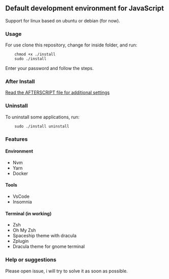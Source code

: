 ## Default development environment for JavaScript

Support for linux based on ubuntu or debian (for now).

### Usage

For use clone this repository, change for inside folder, and run:

```
    chmod +x ./install
    sudo ./install
```

Enter your password and follow the steps.

### After Install

[Read the AFTERSCRIPT file for additional settings](../master/AFTERSCRIPT.md)

### Uninstall

To uninstall some applications, run:

```
    sudo ./install uninstall
```

### Features

#### Environment

-   Nvm
-   Yarn
-   Docker

#### Tools

-   VsCode
-   Insomnia

#### Terminal (in working)

-   Zsh
-   Oh My Zsh
-   Spaceship theme with dracula
-   Zplugin
-   Dracula theme for gnome terminal

### Help or suggestions

Please open issue, i will try to solve it as soon as possible.
